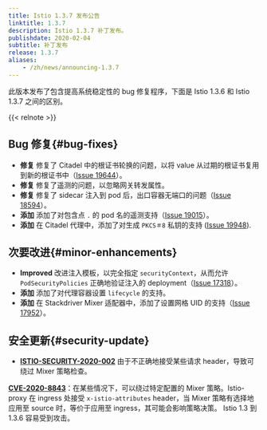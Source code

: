 ```yaml
---
title: Istio 1.3.7 发布公告
linktitle: 1.3.7
description: Istio 1.3.7 补丁发布。
publishdate: 2020-02-04
subtitle: 补丁发布
release: 1.3.7
aliases:
    - /zh/news/announcing-1.3.7
---
```


此版本发布了包含提高系统稳定性的 bug 修复程序，下面是 Istio 1.3.6 和 Istio 1.3.7 之间的区别。

{{< relnote >}}

## Bug 修复{#bug-fixes}

* **修复** 修复了 Citadel 中的根证书轮换的问题，以将 value 从过期的根证书复用到新的根证书中（[Issue 19644](https://github.com/istio/istio/issues/19644)）。
* **修复** 修复了遥测的问题，以忽略网关转发属性。
* **修复** 修复了 sidecar 注入到 pod 后，出口容器无端口的问题（[Issue 18594](https://github.com/istio/istio/issues/18594)）。
* **添加** 添加了对包含点 `.` 的 pod 名的遥测支持（[Issue 19015](https://github.com/istio/istio/issues/19015)）。
* **添加** 在 Citadel 代理中，添加了对生成 `PKCS＃8` 私钥的支持 ([Issue 19948](https://github.com/istio/istio/issues/19948)).

## 次要改进{#minor-enhancements}

* **Improved** 改进注入模板，以完全指定 `securityContext`，从而允许 `PodSecurityPolicies` 正确地验证注入的 deployment（[Issue 17318](https://github.com/istio/istio/issues/17318)）。
* **添加** 添加了对代理容器设置 `lifecycle` 的支持。
* **添加** 在 Stackdriver Mixer 适配器中，添加了设置网格 UID 的支持（[Issue 17952](https://github.com/istio/istio/issues/17952)）。

## 安全更新{#security-update}

* [**ISTIO-SECURITY-2020-002**](/zh/news/security/istio-security-2020-002) 由于不正确地接受某些请求 header，导致可绕过 Mixer 策略检查。

__[CVE-2020-8843](https://cve.mitre.org/cgi-bin/cvename.cgi?name=CVE-2020-8843)__：在某些情况下，可以绕过特定配置的 Mixer 策略。Istio-proxy 在 ingress 处接受 `x-istio-attributes` header，当 Mixer 策略有选择地应用至 source 时，等价于应用至 ingress，其可能会影响策略决策。 Istio 1.3 到 1.3.6 容易受到攻击。
